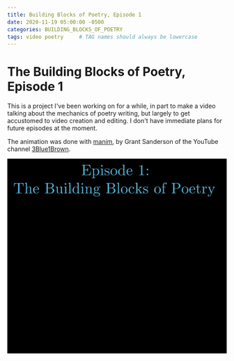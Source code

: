 ```yaml
---
title: Building Blocks of Poetry, Episode 1
date: 2020-11-19 05:00:00 -0500
categories: BUILDING_BLOCKS_OF_POETRY
tags: video poetry     # TAG names should always be lowercase
---
```


# The Building Blocks of Poetry, Episode 1

This is a project I've been working on for a while, in part to make a video talking about the mechanics of poetry writing, but largely to get accustomed to video creation and editing.  I don't have immediate plans for future episodes at the moment.

The animation was done with [manim](https://github.com/3b1b/manim), by Grant Sanderson of the YouTube channel [3Blue1Brown](https://www.3blue1brown.com/about).

[![Episode 1](assets/img/Ep_1_Thumbnail.png)](https://youtu.be/4KQB7r7rD8I "Episode 1")
